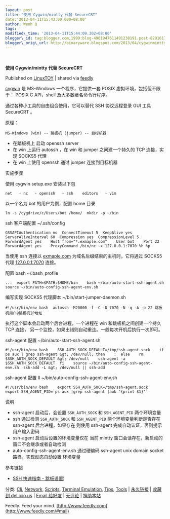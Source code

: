 ```yaml
--- 
layout: post 
title: "使用 Cygwin/mintty 代替 SecureCRT" 
date:'2013-04-11T15:43:00.000+08:00' 
author: Wenh Q
tags:
modified\_time: '2013-04-11T15:44:09.302+08:00' 
blogger\_id: tag:blogger.com,1999:blog-4961947611491238191.post-8291617456949718047
blogger\_orig\_url: http://binaryware.blogspot.com/2013/04/cygwinmintty-securecrt.html
---
```



 
<div class="article">

<div class="header">

**使用 Cygwin/mintty 代替 SecureCRT**

</div>

<div class="source">

Published on
[LinuxTOY](http://linuxtoy.org/archives/use-cygwin-mintty-instead-of-securecrt.html)
| shared via [feedly](http://www.feedly.com)

</div>

<div>

[cygwin](http://cygwin.com) 是 MS-Windows 一个程序，它提供一套 POSIX
虚拟环境，包括但不限于： POSIX C API，shell 及大多数著名命令行程序。

通过各种小工具的自由组合使用，它可以替代 SSH 协议远程登录 GUI 工具
SecureCRT 。

<span></span>

原理：

    MS-Windows (win) -- 跳板机 (jumper) -- 目标机器   

-   在踏板机上 启动 openssh server
-   在 win 上运行 autossh ，在 win 和 jumper 之间建一个持久的 TCP
    连接，实现 SOCKS5 代理
-   在 win 上使用 openssh 通过 jumper 连接到目标机器

实施步骤

使用 cygwin setup.exe 安装以下包

    net   - nc   - openssh   - ssh    editors   - vim  

以一个名为 bot 的用户为例，配置 home 目录

    ln -s /cygdrive/c/Users/bot /home/  mkdir -p ~/bin  

ssh 客户端配置 
~/.ssh/config

    GSSAPIAuthentication no  ConnectTimeout 5  KeepAlive yes  ServerAliveInterval 60  Compression yes  CompressionLevel 5  ForwardAgent yes    Host from="*.exmaple.com"    User bot    Port 22    ForwardAgent yes    ProxyCommand /bin/nc -x 127.0.0.1:7070 %h %p  

当使用 ssh 连接以 [exmaple.com](http://exmaple.com)
为域名后缀结束的主机时，它将通过 SOCKS5 代理
[127.0.0.1:7070](http://127.0.0.1:7070) 连接。

配置 bash 
~/.bash\_profile

    ...  export PATH=$PATH:$HOME/bin    bash ~/bin/auto-start-ssh-agent.sh  source ~/bin/auto-config-ssh-agent-env.sh  

编写实现 SOCKS5 代理脚本 
~/bin/start-jumper-daemon.sh

    #!/usr/bin/env bash  autossh -M20000 -f -C -D 7070 -N -q -A -p 22 跳板机用户@跳板机IP地址  

执行这个脚本会启动两个后台进程，一个进程在 win 和跳板机之间创建一个持久
TCP 连接， 另一个监控，如果出错则自动重连。一般每次开机后执行一次即可。

ssh-agent 配置 
~/bin/auto-start-ssh-agent.sh

    #!/usr/bin/env bash    SSH_AUTH_SOCK_DEFAULT=/tmp/ssh-agent.sock    if ps aux | grep ssh-agent &gt; /dev/null; then    :  else    rm $SSH_AUTH_SOCK_DEFAULT &gt; /dev/null    ssh-agent -a $SSH_AUTH_SOCK_DEFAULT  fi    source ~/bin/auto-config-ssh-agent-env.sh  ssh-add -L &gt; /dev/null || ssh-add  

ssh-agent 配置 II 
~/bin/auto-config-ssh-agent-env.sh

    #!/usr/bin/env bash    export SSH_AUTH_SOCK=/tmp/ssh-agent.sock  export SSH_AGENT_PID=`ps aux |grep ssh-agent |awk '{print $1}'`  

说明

-   ssh-agent 启动后，会设置 `SSH_AUTH_SOCK` 和 `SSH_AGENT_PID`
    两个环境变量
-   ssh 通过检测 `SSH_AUTH_SOCK` 和 `SSH_AGENT_PID`
    两个环境变量判断是否存在 ssh-agent 后台进程，如果存在 则使用
    ssh-agent 完成自动认证，否则提示用户输入密码
-   ssh-agent 启动后设置的环境变量仅在 当前 mintty
    窗口会话存在，新启动的窗口不会继承或者自动检测
-   auto-config-ssh-agent-env.sh 通过硬编码 ssh-agent unix domain socket
    路径，实现动态自动设置 环境变量

参考链接

-   [SSH 快速指南 -
    跳板设置](https://github.com/shuge/man/blob/master/tools/ssh-quick-guide.md#using-proxyjumper))

分类: [Cli](http://linuxtoy.org/category/cli "View all posts in Cli"),
[Network](http://linuxtoy.org/category/apps/network "View all posts in Network"),
[Scripts](http://linuxtoy.org/category/apps/scripts "View all posts in Scripts"),
[Terminal
Emulation](http://linuxtoy.org/category/apps/terminal-emulation "View all posts in Terminal Emulation"),
[Tips](http://linuxtoy.org/category/tips "View all posts in Tips"),
[Tools](http://linuxtoy.org/category/apps/tools "View all posts in Tools")
|
[永久链接](http://linuxtoy.org/archives/use-cygwin-mintty-instead-of-securecrt.html)
| [收藏到
del.icio.us](http://delicious.com/save?url=http://linuxtoy.org/archives/use-cygwin-mintty-instead-of-securecrt.html&title=%E4%BD%BF%E7%94%A8%20Cygwin/mintty%20%E4%BB%A3%E6%9B%BF%20SecureCRT)
| [Email
给好友](mailto:?Subject=Check+This+Out&body=I+think+you'll+like+this:+http://linuxtoy.org/archives/use-cygwin-mintty-instead-of-securecrt.html)
|
[无评论](http://linuxtoy.org/archives/use-cygwin-mintty-instead-of-securecrt.html#comments)
| [捐助本站](http://linuxtoy.org/faq/donate)

</div>




</div>

<div class="footer">

Feedly. Feed your mind.
[http://www.feedly.com](http://www.feedly.com/#mail)

</div>
